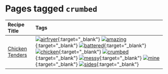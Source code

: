 # Pages tagged `crumbed`

|Recipe Title|Tags
|:---|:---|
|[Chicken Tenders](../recipes/chickentenders.md)|[![airfryer](https://img.shields.io/badge/tag-airfryer-5e3ff5)](tags/airfryer.md){:target="_blank"} [![amazing](https://img.shields.io/badge/tag-amazing-3faa68)](tags/amazing.md){:target="_blank"} [![battered](https://img.shields.io/badge/tag-battered-6b1fb)](tags/battered.md){:target="_blank"} [![chicken](https://img.shields.io/badge/tag-chicken-d93385)](tags/chicken.md){:target="_blank"} [![crumbed](https://img.shields.io/badge/tag-crumbed-237124)](tags/crumbed.md){:target="_blank"} [![messy](https://img.shields.io/badge/tag-messy-8ce6fc)](tags/messy.md){:target="_blank"} [![mine](https://img.shields.io/badge/tag-mine-9ab3df)](tags/mine.md){:target="_blank"} [![sides](https://img.shields.io/badge/tag-sides-12b63)](tags/sides.md){:target="_blank"}|